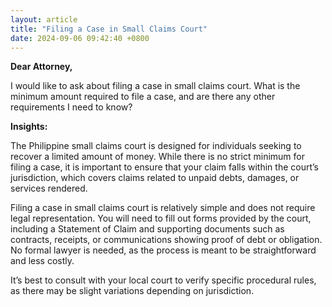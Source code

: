```yaml
---
layout: article
title: "Filing a Case in Small Claims Court"
date: 2024-09-06 09:42:40 +0800
---
```


<p><strong>Dear Attorney,</strong></p><p>I would like to ask about filing a case in small claims court. What is the minimum amount required to file a case, and are there any other requirements I need to know?</p><p><strong>Insights:</strong></p><p>The Philippine small claims court is designed for individuals seeking to recover a limited amount of money. While there is no strict minimum for filing a case, it is important to ensure that your claim falls within the court’s jurisdiction, which covers claims related to unpaid debts, damages, or services rendered.</p><p>Filing a case in small claims court is relatively simple and does not require legal representation. You will need to fill out forms provided by the court, including a Statement of Claim and supporting documents such as contracts, receipts, or communications showing proof of debt or obligation. No formal lawyer is needed, as the process is meant to be straightforward and less costly.</p><p>It’s best to consult with your local court to verify specific procedural rules, as there may be slight variations depending on jurisdiction.</p>